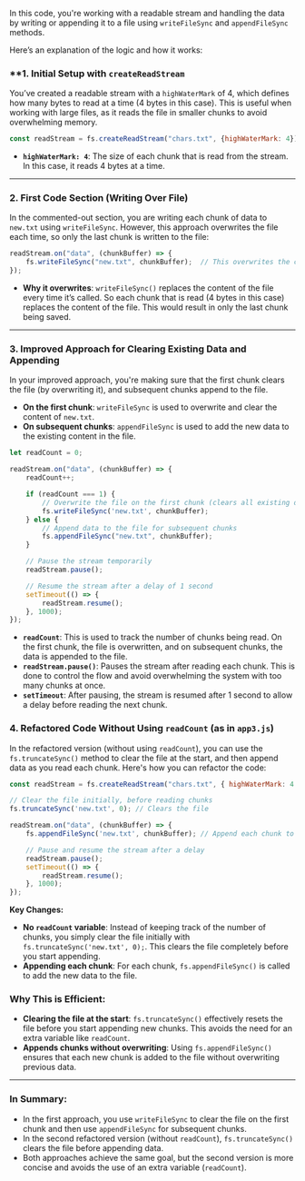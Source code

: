 In this code, you're working with a readable stream and handling the data by writing or appending it to a file using `writeFileSync` and `appendFileSync` methods.

Here’s an explanation of the logic and how it works:

### **1. **Initial Setup with `createReadStream`**
You’ve created a readable stream with a `highWaterMark` of 4, which defines how many bytes to read at a time (4 bytes in this case). This is useful when working with large files, as it reads the file in smaller chunks to avoid overwhelming memory.

```javascript
const readStream = fs.createReadStream("chars.txt", {highWaterMark: 4});
```

- **`highWaterMark: 4`**: The size of each chunk that is read from the stream. In this case, it reads 4 bytes at a time.

---

### **2. First Code Section (Writing Over File)**
In the commented-out section, you are writing each chunk of data to `new.txt` using `writeFileSync`. However, this approach overwrites the file each time, so only the last chunk is written to the file:

```javascript
readStream.on("data", (chunkBuffer) => {
    fs.writeFileSync("new.txt", chunkBuffer);  // This overwrites the content each time
});
```

- **Why it overwrites**: `writeFileSync()` replaces the content of the file every time it’s called. So each chunk that is read (4 bytes in this case) replaces the content of the file. This would result in only the last chunk being saved.

---

### **3. Improved Approach for Clearing Existing Data and Appending**
In your improved approach, you're making sure that the first chunk clears the file (by overwriting it), and subsequent chunks append to the file.

- **On the first chunk**: `writeFileSync` is used to overwrite and clear the content of `new.txt`.
- **On subsequent chunks**: `appendFileSync` is used to add the new data to the existing content in the file.

```javascript
let readCount = 0;

readStream.on("data", (chunkBuffer) => {
    readCount++;

    if (readCount === 1) {
        // Overwrite the file on the first chunk (clears all existing data first)
        fs.writeFileSync('new.txt', chunkBuffer);
    } else {
        // Append data to the file for subsequent chunks
        fs.appendFileSync("new.txt", chunkBuffer);
    }

    // Pause the stream temporarily
    readStream.pause();

    // Resume the stream after a delay of 1 second
    setTimeout(() => {
        readStream.resume();
    }, 1000);
});
```

- **`readCount`**: This is used to track the number of chunks being read. On the first chunk, the file is overwritten, and on subsequent chunks, the data is appended to the file.
- **`readStream.pause()`**: Pauses the stream after reading each chunk. This is done to control the flow and avoid overwhelming the system with too many chunks at once.
- **`setTimeout`**: After pausing, the stream is resumed after 1 second to allow a delay before reading the next chunk.

### **4. Refactored Code Without Using `readCount` (as in `app3.js`)**
In the refactored version (without using `readCount`), you can use the `fs.truncateSync()` method to clear the file at the start, and then append data as you read each chunk. Here's how you can refactor the code:

```javascript
const readStream = fs.createReadStream("chars.txt", { highWaterMark: 4 });

// Clear the file initially, before reading chunks
fs.truncateSync('new.txt', 0); // Clears the file

readStream.on("data", (chunkBuffer) => {
    fs.appendFileSync('new.txt', chunkBuffer); // Append each chunk to the file

    // Pause and resume the stream after a delay
    readStream.pause();
    setTimeout(() => {
        readStream.resume();
    }, 1000);
});
```

**Key Changes:**
- **No `readCount` variable**: Instead of keeping track of the number of chunks, you simply clear the file initially with `fs.truncateSync('new.txt', 0);`. This clears the file completely before you start appending.
- **Appending each chunk**: For each chunk, `fs.appendFileSync()` is called to add the new data to the file.

### **Why This is Efficient:**
- **Clearing the file at the start**: `fs.truncateSync()` effectively resets the file before you start appending new chunks. This avoids the need for an extra variable like `readCount`.
- **Appends chunks without overwriting**: Using `fs.appendFileSync()` ensures that each new chunk is added to the file without overwriting previous data.

---

### **In Summary:**
- In the first approach, you use `writeFileSync` to clear the file on the first chunk and then use `appendFileSync` for subsequent chunks.
- In the second refactored version (without `readCount`), `fs.truncateSync()` clears the file before appending data.
- Both approaches achieve the same goal, but the second version is more concise and avoids the use of an extra variable (`readCount`).
